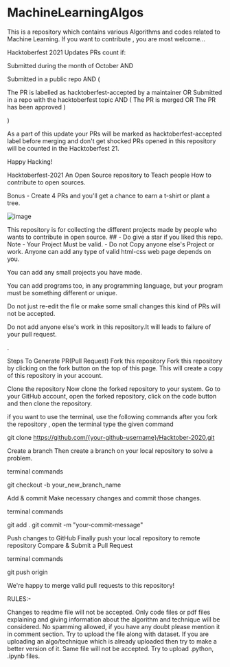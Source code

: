 # MachineLearningAlgos
This is a repository which contains various Algorithms and codes related to Machine Learning. If you want to contribute , you are most welcome...

Hacktoberfest 2021 Updates PRs count if:

Submitted during the month of October AND

Submitted in a public repo AND (

The PR is labelled as hacktoberfest-accepted by a maintainer OR Submitted in a repo with the hacktoberfest topic AND ( The PR is merged OR The PR has been approved )

)

As a part of this update your PRs will be marked as hacktoberfest-accepted label before merging and don't get shocked PRs opened in this repository will be counted in the Hacktoberfest 21.

Happy Hacking!

Hacktoberfest-2021 An Open Source repository to Teach people How to contribute to open sources.

Bonus - Create 4 PRs and you'll get a chance to earn a t-shirt or plant a tree.

![image](https://user-images.githubusercontent.com/91670370/135764600-483fe827-b687-4842-8a83-afa98487467a.png)


This repository is for collecting the different projects made by people who wants to contribute in open source. ## - Do give a star if you liked this repo. Note - Your Project Must be valid. - Do not Copy anyone else's Project or work. Anyone can add any type of valid html-css web page depends on you.

You can add any small projects you have made.

You can add programs too, in any programming language, but your program must be something different or unique.

Do not just re-edit the file or make some small changes this kind of PRs will not be accepted.

Do not add anyone else's work in this repository.It will leads to failure of your pull request.

.

Steps To Generate PR(Pull Request) Fork this repository Fork this repository by clicking on the fork button on the top of this page. This will create a copy of this repository in your account.

Clone the repository Now clone the forked repository to your system. Go to your GitHub account, open the forked repository, click on the code button and then clone the repository.

if you want to use the terminal, use the following commands after you fork the repository , open the terminal type the given command

git clone https://github.com/{your-github-username}/Hacktober-2020.git

Create a branch Then create a branch on your local repository to solve a problem.

terminal commands

git checkout -b your_new_branch_name

Add & commit Make necessary changes and commit those changes.

terminal commands

git add . git commit -m "your-commit-message"

Push changes to GitHub Finally push your local repository to remote repository Compare & Submit a Pull Request

terminal commands

git push origin

We're happy to merge valid pull requests to this repository!

RULES:-

Changes to readme file will not be accepted. Only code files or pdf files explaining and giving information about the algorithm and technique will be considered.
No spamming allowed, if you have any doubt please mention it in comment section.
Try to upload the file along with dataset.
If you are uploading an algo/technique which is already uploaded then try to make a better version of it. Same file will not be accepted.
Try to upload .python, .ipynb files.
